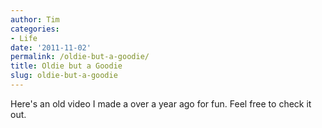 ```yaml
---
author: Tim
categories:
- Life
date: '2011-11-02'
permalink: /oldie-but-a-goodie/
title: Oldie but a Goodie
slug: oldie-but-a-goodie
---
```


Here's an old video I made a over a year ago for fun. Feel free to check it out.
 
